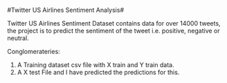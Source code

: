#Twitter US Airlines Sentiment Analysis#

Twitter US Airlines Sentiment Dataset contains data for over 14000 tweets, the project is to predict the sentiment of the tweet i.e. positive, negative or neutral.

Conglomerateries:

1. A Training dataset csv file with X train and Y train data.
2. A X test File and I have predicted the predictions for this.
